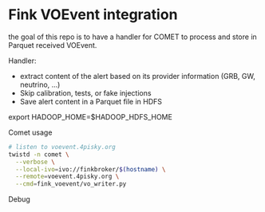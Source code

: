 # Fink VOEvent integration

the goal of this repo is to have a handler for COMET to process and store in Parquet received VOEvent.

Handler:
- extract content of the alert based on its provider information (GRB, GW, neutrino, ...)
- Skip calibration, tests, or fake injections
- Save alert content in a Parquet file in HDFS


export HADOOP_HOME=$HADOOP_HDFS_HOME

Comet usage

```bash
# listen to voevent.4pisky.org
twistd -n comet \
  --verbose \
  --local-ivo=ivo://finkbroker/$(hostname) \
  --remote=voevent.4pisky.org \
  --cmd=fink_voevent/vo_writer.py
```

Debug
```bash

```
